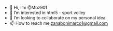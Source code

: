 - 👋 Hi, I’m @Mbz901
- 👀 I’m interested in html5 - sport volley
- 💞️ I’m looking to collaborate on my personal idea
- 📫 How to reach me zanabonimarco1@gmail.com

<!---
Mbz901/Mbz901 is a ✨ special ✨ repository because its `README.md` (this file) appears on your GitHub profile.
You can click the Preview link to take a look at your changes.
--->
